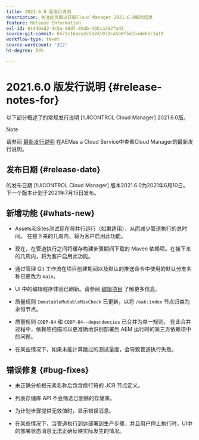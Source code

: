 ```yaml
---
title: 2021.6.0 版发行说明
description: 关注此页面以获取Cloud Manager 2021.6.0版的信息
feature: Release Information
exl-id: 01449ad2-4c5a-40d7-89ab-43b1a762fad3
source-git-commit: 6572c16aea2c5d2d1032ca5b0f5d75ade65c3a19
workflow-type: tm+mt
source-wordcount: '312'
ht-degree: 54%

---
```


# 2021.6.0 版发行说明 {#release-notes-for}

以下部分概述了的常规发行说明 [!UICONTROL Cloud Manager] 2021.6.0版。

>[!NOTE]
>请参阅 [最新发行说明](https://experienceleague.adobe.com/docs/experience-manager-cloud-service/onboarding/getting-access/release-notes-cloud-manager/release-notes-cm-current.html?lang=en#getting-access) 在AEMas a Cloud Service中查看Cloud Manager的最新发行说明。

## 发布日期 {#release-date}

的发布日期 [!UICONTROL Cloud Manager] 版本2021.6.0为2021年6月10日。
下一个版本计划于2021年7月15日发布。

## 新增功能 {#whats-new}

* Assets和Sites测试现在将并行运行（如果适用），从而减少管道执行的总时间。 在接下来的几周内，将为客户启用此功能。

* 现在，在管道执行之间将缓存构建步骤期间下载的 Maven 依赖项。在接下来的几周内，将为客户启用此功能。

* 通过管理 Git 工作流在项目创建期间以及默认的推送命令中使用的默认分支名称已更改为 `main`。

* UI 中的编辑程序体验已刷新。请参阅 [编辑项目](/help/getting-started/program-setup.md#editing-program) 了解更多信息。

* 质量规则 `ImmutableMutableMixCheck` 已更新，以将 `/oak:index` 节点归类为永恒节点。

* 质量规则 `CQBP-84` 和 `CQBP-84--dependencies` 已合并为单一规则。 在此合并过程中，依赖项扫描可以更准确地识别部署到 AEM 运行时的第三方依赖项中的问题。

* 在某些情况下，如果未能计算跳过的测试量度，会导致管道执行失败。

## 错误修复 {#bug-fixes}

* 未正确分析根元素名称后包含换行符的 JCR 节点定义。

* 列表存储库 API 不会筛选已删除的存储库。

* 为计划步骤提供无效值时，显示错误消息。

* 在某些情况下，当管道执行到达部署到生产步骤，并且用户停止执行时，UI中的部署状态消息无法正确反映实际发生的情况。
